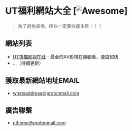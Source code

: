 # UT福利網站大全 [![Awesome](https://cdn.rawgit.com/sindresorhus/awesome/d7305f38d29fed78fa85652e3a63e154dd8e8829/media/badge.svg)]
> 為了避免被墻，所以一定要收藏本頁！！！

## 網站列表

- [UT夜猫影视在线](https://www.ut2o.com) - 最全的AV影視在線觀看，速度超快.
- ...（持續更新）


## 獲取最新網站地址EMAIL
- whatsaddress@protonmail.com

## 廣告聯繫
- uthome@protonmail.com
